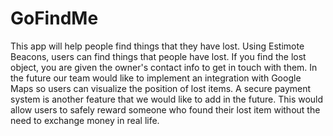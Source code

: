 # GoFindMe
This app will help people find things that they have lost. Using Estimote Beacons, users can find things that people have lost. If you find the lost object, you are given the owner's contact info to get in touch with them.
In the future our team would like to implement an integration with Google Maps so users can visualize the position of lost items. A secure payment system is another feature that we would like to add in the future. This would allow users to safely reward someone who found their lost item without the need to exchange money in real life.
